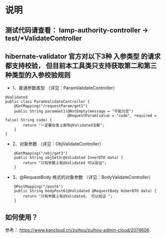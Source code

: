 # 说明

## 测试代码请查看： lamp-authority-controller -> test/*ValidateController

## hibernate-validator 官方对以下3种 入参类型 的请求都支持校验， 但目前本工具类只支持获取第二和第三种类型的入参校验规则

- 1、普通参数类型 （详见：ParamValidateController）

```
@Validated
public class ParamValidateController {
    @GetMapping("/requestParam/get1")
    public String paramGet1(@NotEmpty(message = "不能为空")
                            @RequestParam(value = "code", required = false) String code) {
        return "一定要在类上面写@Validated注解";
    }
}
```

- 2、对象参数 （详见：ObjValidateController）

```
    @GetMapping("/obj/get3")
    public String objGet3(@Validated InnerDTO data) {
        return "只有参数上有@Validated 可以验证";
    }
```

- 3、@RequestBody 格式的对象参数 （详见：BodyValidateController）

```
    @PostMapping("/post6")
    public String bodyPost6(@Validated @RequestBody HiberDTO data) {
        return "只有参数上有@Validated， 可以验证 ";
    }
```

## 如何使用？

参考： https://www.kancloud.cn/zuihou/zuihou-admin-cloud/2074606

